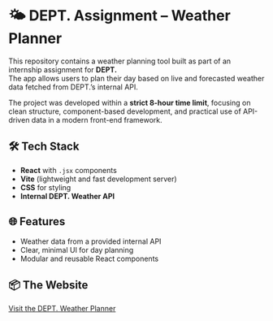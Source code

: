 # 🌤️ DEPT. Assignment – Weather Planner

This repository contains a weather planning tool built as part of an internship assignment for **DEPT.** <br> The app allows users to plan their day based on live and forecasted weather data fetched from DEPT.’s internal API.

The project was developed within a **strict 8-hour time limit**, focusing on clean structure, component-based development, and practical use of API-driven data in a modern front-end framework.

## 🛠 Tech Stack

- **React** with `.jsx` components  
- **Vite** (lightweight and fast development server)  
- **CSS** for styling  
- **Internal DEPT. Weather API**

## 🌐 Features

- Weather data from a provided internal API  
- Clear, minimal UI for day planning 
- Modular and reusable React components

## 📦 The Website

[Visit the DEPT. Weather Planner](https://dept-assingment-production.up.railway.app/)



